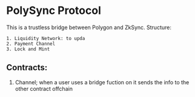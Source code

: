 # PolySync Protocol

This is a trustless bridge between Polygon and ZkSync. Structure:

    1. Liquidity Network: to upda
    2. Payment Channel
    3. Lock and Mint

## Contracts:

1. Channel; when a user uses a bridge fuction on it sends the info to the other contract offchain
